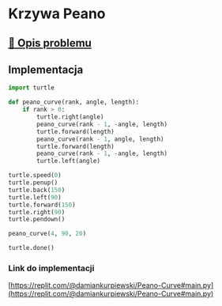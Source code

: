 # Krzywa Peano

## [:link: Opis problemu](../../../../algorithms/fractals/peano-curve.md)

## Implementacja

```python linenums="1"
import turtle

def peano_curve(rank, angle, length):
    if rank > 0:
        turtle.right(angle)
        peano_curve(rank - 1, -angle, length)
        turtle.forward(length)
        peano_curve(rank - 1, angle, length)
        turtle.forward(length)
        peano_curve(rank - 1, -angle, length)
        turtle.left(angle)

turtle.speed(0)
turtle.penup()
turtle.back(150)
turtle.left(90)
turtle.forward(150)
turtle.right(90)
turtle.pendown()

peano_curve(4, 90, 20)

turtle.done()
```

### Link do implementacji

[https://replit.com/@damiankurpiewski/Peano-Curve#main.py](https://replit.com/@damiankurpiewski/Peano-Curve#main.py)
